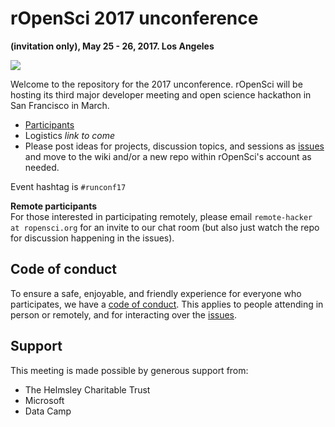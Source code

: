 # rOpenSci 2017 unconference
__(invitation only), May 25 - 26, 2017. Los Angeles__

![](http://i.imgur.com/TTnpSYS.png)

Welcome to the repository for the 2017 unconference.  rOpenSci will be hosting its third major developer meeting and open science hackathon in San Francisco in March.

* [Participants](http://unconf17.ropensci.org/#participants)  
* Logistics *link to come*  
* Please post ideas for projects, discussion topics, and sessions as [issues](https://github.com/ropensci/unconf/issues/) and move to the wiki and/or a new repo within rOpenSci's account as needed.

Event hashtag is `#runconf17`

__Remote participants__  
For those interested in participating remotely, please email `remote-hacker at ropensci.org` for an invite to our chat room (but also just watch the repo for discussion happening in the issues).

## Code of conduct

To ensure a safe, enjoyable, and friendly experience for everyone who participates, we have a [code of conduct](http://unconf17.ropensci.org/coc.html).  This applies to people attending in person or remotely, and for interacting over the [issues](https://github.com/ropensci17/issues).

## Support  
This meeting is made possible by generous support from:

- The Helmsley Charitable Trust
- Microsoft
- Data Camp

